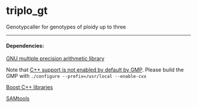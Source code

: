 triplo_gt
=========

Genotypcaller for genotypes of ploidy up to three


---

#### Dependencies:

[GNU multiple precision arithmetic library](https://gmplib.org/)

Note that [C++ support is not enabled by default by GMP](http://stackoverflow.com/a/22803223).  Please build the GMP with `./configure --prefix=/usr/local --enable-cxx`


[Boost C++ libraries](http://www.boost.org/)

[SAMtools](http://samtools.sourceforge.net/)



